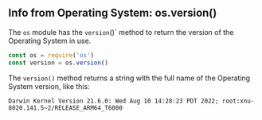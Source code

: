 ## Info from Operating System: os.version()
The `os` module has the `version`()` method to return the version of the Operating System in use.

```javascript
const os = require('os')
const version = os.version()
```
The `version()` method returns a string with the full name of the Operating System version, like this:
```
Darwin Kernel Version 21.6.0: Wed Aug 10 14:28:23 PDT 2022; root:xnu-8020.141.5~2/RELEASE_ARM64_T6000
```